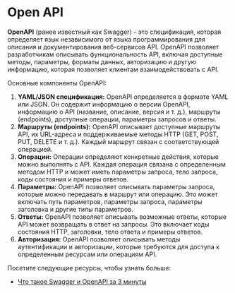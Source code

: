 # Open API

**OpenAPI** (ранее известный как Swagger) - это спецификация, которая определяет язык независимого от языка программирования для описания и документирования веб-сервисов API. OpenAPI позволяет разработчикам описывать функциональность API, включая доступные методы, параметры, форматы данных, авторизацию и другую информацию, которая позволяет клиентам взаимодействовать с API.

Основные компоненты OpenAPI:

1. **YAML/JSON спецификация:** OpenAPI определяется в формате YAML или JSON. Он содержит информацию о версии OpenAPI, информацию о API (название, описание, версия и т. д.), маршруты (endpoints), доступные операции, параметры запросов и ответы.
2. **Маршруты (endpoints):** OpenAPI описывает доступные маршруты API, их URL-адреса и поддерживаемые методы HTTP (GET, POST, PUT, DELETE и т. д.). Каждый маршрут связан с соответствующей операцией.
3. **Операции:** Операции определяют конкретные действия, которые можно выполнять с API. Каждая операция связана с определенным методом HTTP и может иметь параметры запроса, тело запроса, коды состояния и примеры ответов.
4. **Параметры:** OpenAPI позволяет описывать параметры запроса, которые можно передавать в маршрут или операцию. Это может включать путь параметров, параметры запроса, параметры заголовка и другие типы параметров.
5. **Ответы:** OpenAPI позволяет описывать возможные ответы, которые API может возвращать в ответ на запросы. Это включает коды состояния HTTP, заголовки, тело ответа и примеры ответов.
6. **Авторизация:** OpenAPI позволяет описывать методы аутентификации и авторизации, которые требуются для доступа к определенным ресурсам или операциям API.



Посетите следующие ресурсы, чтобы узнать больше:

* [Что такое Swagger и OpenAPI за 3 минуты](https://www.youtube.com/watch?v=aaFDBgPdXw4\&ab\_channel=ListenIT)
